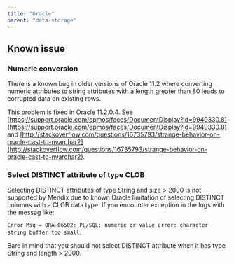 ```yaml
---
title: "Oracle"
parent: "data-storage"
---
```

## Known issue

### Numeric conversion

There is a known bug in older versions of Oracle 11.2 where converting numeric attributes to string attributes with a length greater than 80 leads to corrupted data on existing rows.

This problem is fixed in Oracle 11.2.0.4\. See [https://support.oracle.com/epmos/faces/DocumentDisplay?id=9949330.8](https://support.oracle.com/epmos/faces/DocumentDisplay?id=9949330.8) and [http://stackoverflow.com/questions/16735793/strange-behavior-on-oracle-cast-to-nvarchar2](http://stackoverflow.com/questions/16735793/strange-behavior-on-oracle-cast-to-nvarchar2).

### Select DISTINCT attribute of type CLOB
Selecting DISTINCT attributes of type String and size > 2000 is not supported by Mendix due to known Oracle limitation of selecting DISTINCT columns with a CLOB data type. If you encounter exception in the logs with the messag like: 

`Error Msg = ORA-06502: PL/SQL: numeric or value error: character string buffer too small`. 

Bare in mind that you should not select DISTINCT attribute when it has type String and length > 2000.
